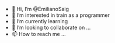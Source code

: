 - 👋 Hi, I’m @EmilianoSaig
- 👀 I’m interested in train as a programmer
- 🌱 I’m currently learning 
- 💞️ I’m looking to collaborate on ...
- 📫 How to reach me ...

<!---
EmilianoSaig/EmilianoSaig is a ✨ special ✨ repository because its `README.md` (this file) appears on your GitHub profile.
You can click the Preview link to take a look at your changes.
--->
